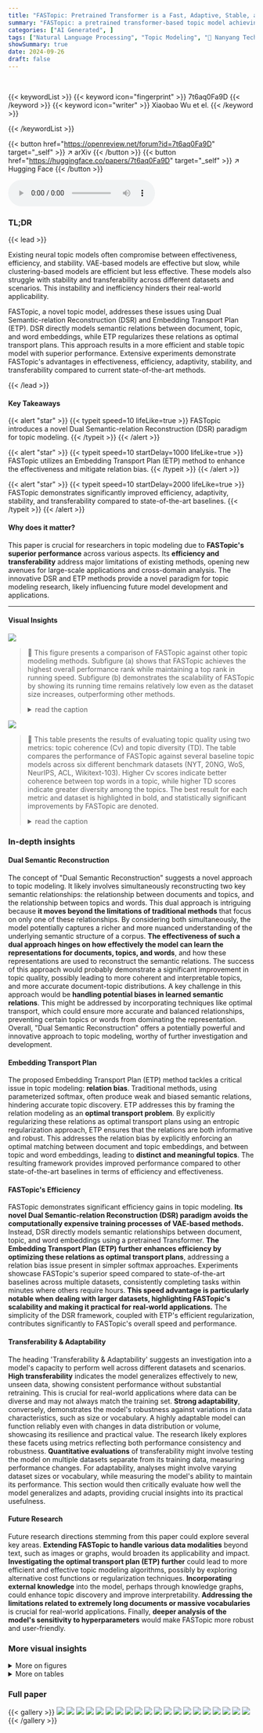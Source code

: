 ```yaml
---
title: "FASTopic: Pretrained Transformer is a Fast, Adaptive, Stable, and Transferable Topic Model"
summary: "FASTopic: a pretrained transformer-based topic model achieving superior speed, adaptivity, stability, and transferability compared to existing methods."
categories: ["AI Generated", ]
tags: ["Natural Language Processing", "Topic Modeling", "🏢 Nanyang Technological University",]
showSummary: true
date: 2024-09-26
draft: false
---
```


<br>

{{< keywordList >}}
{{< keyword icon="fingerprint" >}} 7t6aq0Fa9D {{< /keyword >}}
{{< keyword icon="writer" >}} Xiaobao Wu et el. {{< /keyword >}}
 
{{< /keywordList >}}

{{< button href="https://openreview.net/forum?id=7t6aq0Fa9D" target="_self" >}}
↗ arXiv
{{< /button >}}
{{< button href="https://huggingface.co/papers/7t6aq0Fa9D" target="_self" >}}
↗ Hugging Face
{{< /button >}}



<audio controls>
    <source src="https://ai-paper-reviewer.com/7t6aq0Fa9D/podcast.wav" type="audio/wav">
    Your browser does not support the audio element.
</audio>


### TL;DR


{{< lead >}}

Existing neural topic models often compromise between effectiveness, efficiency, and stability.  VAE-based models are effective but slow, while clustering-based models are efficient but less effective.  These models also struggle with stability and transferability across different datasets and scenarios.  This instability and inefficiency hinders their real-world applicability. 

FASTopic, a novel topic model, addresses these issues using Dual Semantic-relation Reconstruction (DSR) and Embedding Transport Plan (ETP). DSR directly models semantic relations between document, topic, and word embeddings, while ETP regularizes these relations as optimal transport plans.  This approach results in a more efficient and stable topic model with superior performance.  Extensive experiments demonstrate FASTopic's advantages in effectiveness, efficiency, adaptivity, stability, and transferability compared to current state-of-the-art methods.

{{< /lead >}}


#### Key Takeaways

{{< alert "star" >}}
{{< typeit speed=10 lifeLike=true >}} FASTopic introduces a novel Dual Semantic-relation Reconstruction (DSR) paradigm for topic modeling. {{< /typeit >}}
{{< /alert >}}

{{< alert "star" >}}
{{< typeit speed=10 startDelay=1000 lifeLike=true >}} FASTopic utilizes an Embedding Transport Plan (ETP) method to enhance the effectiveness and mitigate relation bias. {{< /typeit >}}
{{< /alert >}}

{{< alert "star" >}}
{{< typeit speed=10 startDelay=2000 lifeLike=true >}} FASTopic demonstrates significantly improved efficiency, adaptivity, stability, and transferability compared to state-of-the-art baselines. {{< /typeit >}}
{{< /alert >}}

#### Why does it matter?
This paper is crucial for researchers in topic modeling due to **FASTopic's superior performance** across various aspects.  Its **efficiency and transferability** address major limitations of existing methods, opening new avenues for large-scale applications and cross-domain analysis. The innovative DSR and ETP methods provide a novel paradigm for topic modeling research, likely influencing future model development and applications.

------
#### Visual Insights



![](https://ai-paper-reviewer.com/7t6aq0Fa9D/figures_0_1.jpg)

> 🔼 This figure presents a comparison of FASTopic against other topic modeling methods. Subfigure (a) shows that FASTopic achieves the highest overall performance rank while maintaining a top rank in running speed.  Subfigure (b) demonstrates the scalability of FASTopic by showing its running time remains relatively low even as the dataset size increases, outperforming other methods.
> <details>
> <summary>read the caption</summary>
> Figure 1: (a): Running speed rank and overall performance rank on the experiments with 6 benchmark datasets, including topic quality, doc-topic distribution quality, downstream tasks, and transferability. (b): Running time under the WoS dataset with varying sizes. See complete results in Figure 6.
> </details>





![](https://ai-paper-reviewer.com/7t6aq0Fa9D/tables_5_1.jpg)

> 🔼 This table presents the results of evaluating topic quality using two metrics: topic coherence (Cv) and topic diversity (TD).  The table compares the performance of FASTopic against several baseline topic models across six different benchmark datasets (NYT, 20NG, WoS, NeurIPS, ACL, Wikitext-103).  Higher Cv scores indicate better coherence between top words in a topic, while higher TD scores indicate greater diversity among the topics.  The best result for each metric and dataset is highlighted in bold, and statistically significant improvements by FASTopic are denoted.
> <details>
> <summary>read the caption</summary>
> Table 1: Topic quality results of Cv (topic coherence) and TD (topic diversity). The best is in bold. ‡ denotes the gain of FASTopic is statistically significant at 0.05 level.
> </details>





### In-depth insights


#### Dual Semantic Reconstruction
The concept of "Dual Semantic Reconstruction" suggests a novel approach to topic modeling.  It likely involves simultaneously reconstructing two key semantic relationships: the relationship between documents and topics, and the relationship between topics and words. This dual approach is intriguing because **it moves beyond the limitations of traditional methods** that focus on only one of these relationships. By considering both simultaneously, the model potentially captures a richer and more nuanced understanding of the underlying semantic structure of a corpus. **The effectiveness of such a dual approach hinges on how effectively the model can learn the representations for documents, topics, and words**, and how these representations are used to reconstruct the semantic relations. The success of this approach would probably demonstrate a significant improvement in topic quality, possibly leading to more coherent and interpretable topics, and more accurate document-topic distributions.  A key challenge in this approach would be **handling potential biases in learned semantic relations**.  This might be addressed by incorporating techniques like optimal transport, which could ensure more accurate and balanced relationships, preventing certain topics or words from dominating the representation.  Overall, "Dual Semantic Reconstruction" offers a potentially powerful and innovative approach to topic modeling,  worthy of further investigation and development.

#### Embedding Transport Plan
The proposed Embedding Transport Plan (ETP) method tackles a critical issue in topic modeling: **relation bias**.  Traditional methods, using parameterized softmax, often produce weak and biased semantic relations, hindering accurate topic discovery.  ETP addresses this by framing the relation modeling as an **optimal transport problem**. By explicitly regularizing these relations as optimal transport plans using an entropic regularization approach, ETP ensures that the relations are both informative and robust. This addresses the relation bias by explicitly enforcing an optimal matching between document and topic embeddings, and between topic and word embeddings, leading to **distinct and meaningful topics**.  The resulting framework provides improved performance compared to other state-of-the-art baselines in terms of efficiency and effectiveness.

#### FASTopic's Efficiency
FASTopic demonstrates significant efficiency gains in topic modeling.  **Its novel Dual Semantic-relation Reconstruction (DSR) paradigm avoids the computationally expensive training processes of VAE-based methods.**  Instead, DSR directly models semantic relationships between document, topic, and word embeddings using a pretrained Transformer.  **The Embedding Transport Plan (ETP) further enhances efficiency by optimizing these relations as optimal transport plans**, addressing a relation bias issue present in simpler softmax approaches.  Experiments showcase FASTopic's superior speed compared to state-of-the-art baselines across multiple datasets, consistently completing tasks within minutes where others require hours.  **This speed advantage is particularly notable when dealing with larger datasets, highlighting FASTopic's scalability and making it practical for real-world applications.** The simplicity of the DSR framework, coupled with ETP's efficient regularization, contributes significantly to FASTopic's overall speed and performance.

#### Transferability & Adaptability
The heading 'Transferability & Adaptability' suggests an investigation into a model's capacity to perform well across different datasets and scenarios.  **High transferability** indicates the model generalizes effectively to new, unseen data, showing consistent performance without substantial retraining.  This is crucial for real-world applications where data can be diverse and may not always match the training set.   **Strong adaptability**, conversely, demonstrates the model's robustness against variations in data characteristics, such as size or vocabulary.  A highly adaptable model can function reliably even with changes in data distribution or volume, showcasing its resilience and practical value.  The research likely explores these facets using metrics reflecting both performance consistency and robustness.  **Quantitative evaluations** of transferability might involve testing the model on multiple datasets separate from its training data, measuring performance changes.  For adaptability, analyses might involve varying dataset sizes or vocabulary, while measuring the model's ability to maintain its performance.  This section would then critically evaluate how well the model generalizes and adapts, providing crucial insights into its practical usefulness.

#### Future Research
Future research directions stemming from this paper could explore several key areas.  **Extending FASTopic to handle various data modalities** beyond text, such as images or graphs, would broaden its applicability and impact.  **Investigating the optimal transport plan (ETP) further** could lead to more efficient and effective topic modeling algorithms, possibly by exploring alternative cost functions or regularization techniques.  **Incorporating external knowledge** into the model, perhaps through knowledge graphs, could enhance topic discovery and improve interpretability.  **Addressing the limitations related to extremely long documents or massive vocabularies** is crucial for real-world applications. Finally, **deeper analysis of the model's sensitivity to hyperparameters** would make FASTopic more robust and user-friendly.


### More visual insights

<details>
<summary>More on figures
</summary>


![](https://ai-paper-reviewer.com/7t6aq0Fa9D/figures_1_1.jpg)

> 🔼 This figure illustrates three different topic modeling paradigms. (a) shows a VAE-based approach, using an encoder and decoder to model topic distributions. (b) demonstrates a clustering-based method, clustering document embeddings to find topics. (c) introduces the paper's proposed Dual Semantic-relation Reconstruction (DSR) method, modeling the relationships between document-topic and topic-word embeddings as transport plans to mitigate bias.
> <details>
> <summary>read the caption</summary>
> Figure 2: Illustration of topic modeling paradigms. (a): VAE-based topic modeling with an encoder and a decoder [91, 65, 73]. (b): Clustering-based topic modeling by clustering document embeddings [2, 24]. (c): Dual Semantic-relation Reconstruction (DSR), modeling doc-topic distributions as the semantic relations between document (■) and topic embeddings (▲), and modeling topic-word distributions as the semantic relations between topic (▲) and word embeddings (). Here we model these relations as the transport plans to alleviate the relation bias issue.
> </details>



![](https://ai-paper-reviewer.com/7t6aq0Fa9D/figures_3_1.jpg)

> 🔼 This figure compares the effectiveness of two methods for modeling semantic relations in topic modeling: Parameterized Softmax and Embedding Transport Plan (ETP).  The left two subfigures (a and b) show the distribution of relation weights between topics and documents for both methods.  Parameterized Softmax shows a highly skewed distribution, with most relations having low weights, indicating a potential bias. ETP, on the other hand, demonstrates a more uniform distribution of weights. The right two subfigures (c and d) use t-SNE to visualize the topic and document embeddings. Parameterized Softmax shows topic embeddings clustered together, indicating the relation bias. In contrast, ETP effectively separates the topic embeddings, suggesting better topic distinctiveness. This visualization supports the claim that ETP addresses the relation bias issue and leads to more effective topic modeling.
> <details>
> <summary>read the caption</summary>
> Figure 3: (a, b): Relation weights of topics to documents. (c, d): t-SNE visualization [63] of document (■), and topic (▲) embeddings under 50 topics (K=50). While most topic embeddings gather together in Parameterized Softmax (a,c) as it causes biased relations, ETP (b,d) separates all topic embeddings with regularized relations, avoiding the bias issue.
> </details>



![](https://ai-paper-reviewer.com/7t6aq0Fa9D/figures_6_1.jpg)

> 🔼 This figure shows a comparison of FASTopic's performance against other topic modeling methods across several benchmark datasets. Subfigure (a) presents the ranking of FASTopic and other methods based on running speed and overall performance, which considers various aspects such as topic quality, doc-topic distribution, and downstream tasks. Subfigure (b) displays the running time of FASTopic and other methods under varying dataset sizes using the WoS dataset.  FASTopic demonstrates superior efficiency and effectiveness in both aspects.
> <details>
> <summary>read the caption</summary>
> Figure 1: (a): Running speed rank and overall performance rank on the experiments with 6 benchmark datasets, including topic quality, doc-topic distribution quality, downstream tasks, and transferability. (b): Running time under the WoS dataset with varying sizes. See complete results in Figure 6.
> </details>



![](https://ai-paper-reviewer.com/7t6aq0Fa9D/figures_9_1.jpg)

> 🔼 This figure compares the performance of Parameterized Softmax and Embedding Transport Plan (ETP) in topic modeling.  Subfigures (a) and (b) show the relation weights between topics and documents, illustrating how ETP addresses the relation bias issue by creating more distinct and less overlapping relations. Subfigures (c) and (d) visualize the topic embeddings using t-SNE, where ETP results in better separation of topic embeddings indicating less bias and better model performance.
> <details>
> <summary>read the caption</summary>
> Figure 3: (a, b): Relation weights of topics to documents. (c, d): t-SNE visualization [63] of document (), and topic (▲) embeddings under 50 topics (K=50). While most topic embeddings gather together in Parameterized Softmax (a,c) as it causes biased relations, ETP (b,d) separates all topic embeddings with regularized relations, avoiding the bias issue.
> </details>



![](https://ai-paper-reviewer.com/7t6aq0Fa9D/figures_17_1.jpg)

> 🔼 This figure shows the running time of various topic modeling methods under different dataset sizes using the WoS dataset.  The x-axis represents the dataset size, and the y-axis represents the running time in seconds.  FASTopic demonstrates significantly faster running times compared to other methods, especially as the dataset size increases.
> <details>
> <summary>read the caption</summary>
> Figure 6: Running time under WoS with different data sizes. See also a zoomed-in view in Figure 1b.
> </details>



![](https://ai-paper-reviewer.com/7t6aq0Fa9D/figures_17_2.jpg)

> 🔼 This figure visualizes the effect of using Parameterized Softmax versus Embedding Transport Plan (ETP) for modeling semantic relations in topic modeling.  The left column (a and c) shows the results with Parameterized Softmax, illustrating biased relations where most topic embeddings cluster together. The right column (b and d) displays the results with ETP, demonstrating that ETP effectively regularizes these relations, leading to better separation and distinction among topic embeddings. The t-SNE plots provide a visual representation of the embedding spaces in two different scenarios.
> <details>
> <summary>read the caption</summary>
> Figure 3: (a, b): Relation weights of topics to documents. (c, d): t-SNE visualization [63] of document (), and topic (▲) embeddings under 50 topics (K=50). While most topic embeddings gather together in Parameterized Softmax (a,c) as it causes biased relations, ETP (b,d) separates all topic embeddings with regularized relations, avoiding the bias issue.
> </details>



![](https://ai-paper-reviewer.com/7t6aq0Fa9D/figures_19_1.jpg)

> 🔼 This figure compares the performance of Parameterized Softmax and Embedding Transport Plan (ETP) in topic modeling.  Subfigures (a) and (b) show the relation weights of topics to documents, illustrating how ETP addresses the relation bias issue by distributing weights more evenly compared to Parameterized Softmax. Subfigures (c) and (d) use t-SNE to visualize the document and topic embeddings.  Parameterized Softmax results in clustered embeddings, while ETP produces more separated and distinct topic embeddings, indicative of better topic modeling performance.
> <details>
> <summary>read the caption</summary>
> Figure 3: (a, b): Relation weights of topics to documents. (c, d): t-SNE visualization [63] of document (), and topic (▲) embeddings under 50 topics (K=50). While most topic embeddings gather together in Parameterized Softmax (a,c) as it causes biased relations, ETP (b,d) separates all topic embeddings with regularized relations, avoiding the bias issue.
> </details>



</details>




<details>
<summary>More on tables
</summary>


![](https://ai-paper-reviewer.com/7t6aq0Fa9D/tables_7_1.jpg)
> 🔼 This table presents the results of topic coherence (Cv) and topic diversity (TD) for different topic model baselines (LDA-Mallet, NMF, BERTopic, CombinedTM, GINopic, ProGBN, HyperMiner, ECRTM) and the proposed FASTopic model.  The results are shown for six different numbers of topics (K = 75, 100, 125, 150, 175, 200). The best performing model for each metric and topic number is highlighted in bold. This table demonstrates the effectiveness of FASTopic compared to other topic models in terms of producing coherent and diverse topics.
> <details>
> <summary>read the caption</summary>
> Table 4: Topic quality results of Cv (topic coherence) and TD (topic diversity) under different topic numbers (K). The best is in bold.
> </details>

![](https://ai-paper-reviewer.com/7t6aq0Fa9D/tables_7_2.jpg)
> 🔼 This table presents the results of document clustering using Purity and NMI metrics.  The clustering was performed with different numbers of topics (K=75, 100, 125, 150, 175, 200).  The table compares FASTopic's performance against several baseline topic modeling methods. The best performance for each metric (Purity and NMI) and for each number of topics (K) is highlighted in bold.
> <details>
> <summary>read the caption</summary>
> Table 5: Document clustering results of Purity and NMI under different topic numbers (K). The best is in bold.
> </details>

![](https://ai-paper-reviewer.com/7t6aq0Fa9D/tables_9_1.jpg)
> 🔼 This ablation study compares the performance of FASTopic with and without the Embedding Transport Plan (ETP) method.  The 'w/o ETP' row shows results using the standard parameterized softmax approach instead of ETP.  The results show that ETP significantly improves the topic quality (Cv, TD) and document clustering quality (Purity, NMI) across three benchmark datasets (20NG, NYT, and WoS).
> <details>
> <summary>read the caption</summary>
> Table 6: Ablation study. w/o ETP means using parameterized softmax (Eq. (2)) to model semantic relations. See also Table 8 for results on other datasets.
> </details>

![](https://ai-paper-reviewer.com/7t6aq0Fa9D/tables_17_1.jpg)
> 🔼 This table presents the statistics of six benchmark datasets used in the paper's experiments.  For each dataset, the number of documents (#docs), the average document length (Average Length), the vocabulary size (Vocabulary size), and the number of labels (#labels) are provided. The number of labels is not available for NeurIPS, ACL, and Wikitext-103 datasets.
> <details>
> <summary>read the caption</summary>
> Table 7: Dataset statistics.
> </details>

![](https://ai-paper-reviewer.com/7t6aq0Fa9D/tables_18_1.jpg)
> 🔼 This table presents the ablation study results comparing the performance of FASTopic with and without the Embedding Transport Plan (ETP) method.  The 'w/o ETP' row shows the results when the simpler parameterized softmax is used to model semantic relations, while the FASTopic row shows the results using the proposed ETP method.  The table demonstrates the significance of ETP in improving the quality of topic modeling, as measured by topic coherence (Cv), topic diversity (TD), Purity, and NMI.  Results are shown for three datasets (20NG, NYT, and WoS).
> <details>
> <summary>read the caption</summary>
> Table 6: Ablation study. w/o ETP means using parameterized softmax (Eq. (2)) to model semantic relations. See also Table 8 for results on other datasets.
> </details>

![](https://ai-paper-reviewer.com/7t6aq0Fa9D/tables_19_1.jpg)
> 🔼 This table presents the results of topic coherence (Cv) and topic diversity (TD) for different topic models across six benchmark datasets: 20NG, NYT, WoS, NeurIPS, ACL, and Wikitext-103.  FASTopic's performance is compared against several baselines (LDA-Mallet, NMF, BERTopic, CombinedTM, GINopic, ProGBN, HyperMiner, and ECRTM).  The 'best' performance for each metric and dataset is highlighted in bold, and a statistical significance test (at the 0.05 level) is indicated using the ‡ symbol.
> <details>
> <summary>read the caption</summary>
> Table 1: Topic quality results of Cv (topic coherence) and TD (topic diversity). The best is in bold. ‡ denotes the gain of FASTopic is statistically significant at 0.05 level.
> </details>

![](https://ai-paper-reviewer.com/7t6aq0Fa9D/tables_19_2.jpg)
> 🔼 This table shows the results of topic coherence (Cv) and topic diversity (TD) using different pretrained document embedding models.  The models compared are all-mpnet-base-v2, all-distilroberta-v1, and all-MiniLM-L6-v2.  Results are shown across six benchmark datasets (20NG, NYT, WoS, NeurIPS, ACL, and Wikitext-103).  The table helps assess how the choice of document embedding model impacts the quality of the resulting topic model.
> <details>
> <summary>read the caption</summary>
> Table 10: Topic quality results with different document embedding models.
> </details>

![](https://ai-paper-reviewer.com/7t6aq0Fa9D/tables_19_3.jpg)
> 🔼 This table shows the purity and NMI scores achieved by using different document embedding models for document clustering.  The results are presented for three different datasets (20NG, NYT, and WoS).  The table allows for a comparison of the impact of different document embedding models on the quality of topic modeling results.  It is used to demonstrate the effectiveness and robustness of the FASTopic model.
> <details>
> <summary>read the caption</summary>
> Table 11: Document clustering results with different document embedding models.
> </details>

![](https://ai-paper-reviewer.com/7t6aq0Fa9D/tables_20_1.jpg)
> 🔼 This table compares the running time of BERTopic and FASTopic on the NYT dataset. The running time is broken down into four steps for BERTopic (loading document embeddings, dimensionality reduction, clustering document embeddings, and computing word weights), and two steps for FASTopic (loading document embeddings and training).  The table shows that FASTopic is significantly faster than BERTopic, completing in 12.95 seconds compared to 32.42 seconds for BERTopic. This highlights the efficiency advantage of FASTopic.
> <details>
> <summary>read the caption</summary>
> Table 12: Running time breakdowns (in seconds) of BERTopic and our FASTopic on the NYT dataset.
> </details>

![](https://ai-paper-reviewer.com/7t6aq0Fa9D/tables_20_2.jpg)
> 🔼 This table compares the running time of BERTopic and FASTopic on the NYT dataset. The running time is broken down into steps for each method: Load doc embeddings and Training.  It demonstrates the significantly faster training time of FASTopic compared to BERTopic. 
> <details>
> <summary>read the caption</summary>
> Table 12: Running time breakdowns (in seconds) of BERTopic and our FASTopic on the NYT dataset.
> </details>

![](https://ai-paper-reviewer.com/7t6aq0Fa9D/tables_21_1.jpg)
> 🔼 This table presents the results of topic coherence (Cv) and topic diversity (TD) for the WoS dataset under different dataset sizes (N).  It shows how the topic quality metrics vary as the number of documents in the dataset changes, allowing for an analysis of the model's performance stability and scalability with varying data volumes. The best performing model for each metric and dataset size is highlighted in bold.
> <details>
> <summary>read the caption</summary>
> Table 13: Topic quality results of Cv (topic coherence) and TD (topic diversity) under different dataset sizes (N) of WoS. The best is in bold.
> </details>

![](https://ai-paper-reviewer.com/7t6aq0Fa9D/tables_21_2.jpg)
> 🔼 This table presents the results of document clustering experiments performed using different topic models on the WoS dataset, with varying dataset sizes (N). The performance of each model is evaluated using two metrics: Purity and NMI. The best results achieved by each model are highlighted in bold.
> <details>
> <summary>read the caption</summary>
> Table 14: Document clustering results of Purity and NMI under different dataset sizes (N) of WoS. The best is in bold.
> </details>

![](https://ai-paper-reviewer.com/7t6aq0Fa9D/tables_21_3.jpg)
> 🔼 This table presents the results of topic coherence (Cv) and topic diversity (TD) for the WoS dataset under different vocabulary sizes.  The performance of several topic modeling methods (LDA-Mallet, NMF, BERTopic, CombinedTM, GINopic, ProGBN, HyperMiner, ECRTM, and FASTopic) are compared across four vocabulary sizes (V=20k, V=30k, V=40k, V=50k).  The best performance for each metric and vocabulary size is highlighted in bold. This demonstrates the stability and robustness of FASTopic across varying vocabulary sizes.
> <details>
> <summary>read the caption</summary>
> Table 15: Topic quality results of Cv (topic coherence) and TD (topic diversity) under different vocabulary sizes (V) of WoS. The best is in bold.
> </details>

![](https://ai-paper-reviewer.com/7t6aq0Fa9D/tables_21_4.jpg)
> 🔼 This table presents the results of evaluating topic quality using topic coherence (Cv) and topic diversity (TD) metrics on the WoS dataset, with varying vocabulary sizes (V).  The performance of several topic models is compared, showing how well each model maintains topic quality as the vocabulary size increases.  The best performing model is highlighted in bold for each metric and vocabulary size.
> <details>
> <summary>read the caption</summary>
> Table 15: Topic quality results of Cv (topic coherence) and TD (topic diversity) under different vocabulary sizes (V) of WoS. The best is in bold.
> </details>

</details>




### Full paper

{{< gallery >}}
<img src="https://ai-paper-reviewer.com/7t6aq0Fa9D/1.png" class="grid-w50 md:grid-w33 xl:grid-w25" />
<img src="https://ai-paper-reviewer.com/7t6aq0Fa9D/2.png" class="grid-w50 md:grid-w33 xl:grid-w25" />
<img src="https://ai-paper-reviewer.com/7t6aq0Fa9D/3.png" class="grid-w50 md:grid-w33 xl:grid-w25" />
<img src="https://ai-paper-reviewer.com/7t6aq0Fa9D/4.png" class="grid-w50 md:grid-w33 xl:grid-w25" />
<img src="https://ai-paper-reviewer.com/7t6aq0Fa9D/5.png" class="grid-w50 md:grid-w33 xl:grid-w25" />
<img src="https://ai-paper-reviewer.com/7t6aq0Fa9D/6.png" class="grid-w50 md:grid-w33 xl:grid-w25" />
<img src="https://ai-paper-reviewer.com/7t6aq0Fa9D/7.png" class="grid-w50 md:grid-w33 xl:grid-w25" />
<img src="https://ai-paper-reviewer.com/7t6aq0Fa9D/8.png" class="grid-w50 md:grid-w33 xl:grid-w25" />
<img src="https://ai-paper-reviewer.com/7t6aq0Fa9D/9.png" class="grid-w50 md:grid-w33 xl:grid-w25" />
<img src="https://ai-paper-reviewer.com/7t6aq0Fa9D/10.png" class="grid-w50 md:grid-w33 xl:grid-w25" />
<img src="https://ai-paper-reviewer.com/7t6aq0Fa9D/11.png" class="grid-w50 md:grid-w33 xl:grid-w25" />
<img src="https://ai-paper-reviewer.com/7t6aq0Fa9D/12.png" class="grid-w50 md:grid-w33 xl:grid-w25" />
<img src="https://ai-paper-reviewer.com/7t6aq0Fa9D/13.png" class="grid-w50 md:grid-w33 xl:grid-w25" />
<img src="https://ai-paper-reviewer.com/7t6aq0Fa9D/14.png" class="grid-w50 md:grid-w33 xl:grid-w25" />
<img src="https://ai-paper-reviewer.com/7t6aq0Fa9D/15.png" class="grid-w50 md:grid-w33 xl:grid-w25" />
<img src="https://ai-paper-reviewer.com/7t6aq0Fa9D/16.png" class="grid-w50 md:grid-w33 xl:grid-w25" />
<img src="https://ai-paper-reviewer.com/7t6aq0Fa9D/17.png" class="grid-w50 md:grid-w33 xl:grid-w25" />
<img src="https://ai-paper-reviewer.com/7t6aq0Fa9D/18.png" class="grid-w50 md:grid-w33 xl:grid-w25" />
<img src="https://ai-paper-reviewer.com/7t6aq0Fa9D/19.png" class="grid-w50 md:grid-w33 xl:grid-w25" />
<img src="https://ai-paper-reviewer.com/7t6aq0Fa9D/20.png" class="grid-w50 md:grid-w33 xl:grid-w25" />
{{< /gallery >}}
